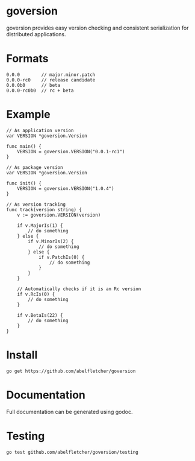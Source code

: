 goversion
=========

goversion provides easy version checking and consistent
serialization for distributed applications.

# Formats

```
0.0.0        // major.minor.patch
0.0.0-rc0    // release candidate
0.0.0b0      // beta
0.0.0-rc0b0  // rc + beta
```

# Example

```
// As application version
var VERSION *goversion.Version

func main() {
	VERSION = goversion.VERSION("0.0.1-rc1")
}
```

```
// As package version
var VERSION *goversion.Version

func init() {
	VERSION = goversion.VERSION("1.0.4")
}
```

```
// As version tracking
func track(version string) {
	v := goversion.VERSION(version)
	
	if v.MajorIs(1) {
		// do something
	} else {
		if v.MinorIs(2) {
			// do something
		} else {
			if v.PatchIs(0) {
				// do something
			}
		}
	}

	// Automatically checks if it is an Rc version
	if v.RcIs(0) {
		// do something
	}

	if v.BetaIs(22) {
		// do something
	}
}
```

# Install

```
go get https://github.com/abelfletcher/goversion
```

# Documentation

Full documentation can be generated using godoc.

# Testing

```
go test github.com/abelfletcher/goversion/testing
```
